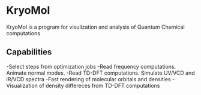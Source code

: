# KryoMol
KryoMol is a program for visulization and analysis of Quantum Chemical computations

## Capabilities
-Select steps from optimization jobs
-Read frequency computations. Animate normal modes.
-Read TD-DFT computations. Simulate UV/VCD and IR/VCD spectra
-Fast rendering of molecular orbitals and densities
-Visualization of density differeces from TD-DFT computations

